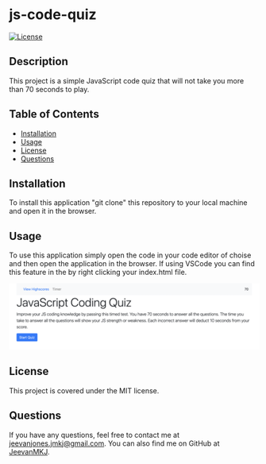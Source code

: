# js-code-quiz

[![License](https://img.shields.io/badge/License-MIT-blue.svg)](https://opensource.org/licenses/mit)

## Description

This project is a simple JavaScript code quiz that will not take you more than 70 seconds to play.

## Table of Contents

- [Installation](#installation)
- [Usage](#usage)
- [License](#license)
- [Questions](#questions)

## Installation

To install this application "git clone" this repository to your local machine and open it in the browser.

## Usage

To use this application simply open the code in your code editor of choise and then open the application in the browser. If using VSCode you can find this feature in the by right clicking your index.html file.

![Image of js-code-quiz](assets/Screen%20Shot%20JS-code-quiz.png)

## License

This project is covered under the MIT license.

## Questions

If you have any questions, feel free to contact me at jeevanjones.jmkj@gmail.com.
You can also find me on GitHub at [JeevanMKJ](https://github.com/JeevanMKJ).
